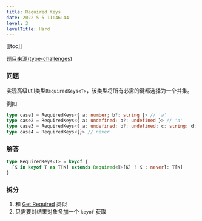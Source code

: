```yaml
---
title: Required Keys
date: 2022-5-5 11:46:44
level: 3
levelTitle: Hard
---
```


[[toc]]

[题目来源(type-challenges)](https://github.com/type-challenges/type-challenges/blob/main/questions/00089-hard-required-keys/README.zh-CN.md)

### 问题

实现高级util类型`RequiredKeys<T>`，该类型将所有必需的键都选择为一个并集。

例如

```typescript
type case1 = RequiredKeys<{ a: number; b?: string }> // 'a'
type case2 = RequiredKeys<{ a: undefined; b?: undefined }> // 'a'
type case3 = RequiredKeys<{ a: undefined; b?: undefined; c: string; d: null }> // 'a' | 'c' | 'd'
type case4 = RequiredKeys<{}> // never
```

### 解答

```typescript
type RequiredKeys<T> = keyof {
  [K in keyof T as T[K] extends Required<T>[K] ? K : never]: T[K]
}
```

### 拆分

1. 和 [Get Required](/challenges/type/hard-3) 类似
2. 只需要对结果对象多加一个 `keyof` 获取
